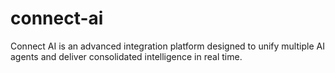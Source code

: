 # connect-ai
Connect AI is an advanced integration platform designed to unify multiple AI agents and deliver consolidated intelligence in real time.
